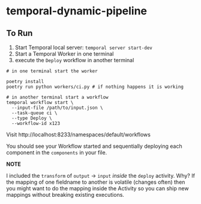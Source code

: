 # temporal-dynamic-pipeline

## To Run

1. Start Temporal local server: `temporal server start-dev`
2. Start a Temporal Worker in one terminal
3. execute the `Deploy` workflow in another terminal

```shell
# in one terminal start the worker

poetry install
poetry run python workers/ci.py # if nothing happens it is working
```

```shell
# in another terminal start a workflow
temporal workflow start \
  --input-file /path/to/input.json \
  --task-queue ci \
  --type Deploy \
  --workflow-id x123 
```

Visit http://localhost:8233/namespaces/default/workflows

You should see your Workflow started and sequentially deploying each
component in the `components` in your file.

**NOTE**

I included the `transform` of `output` -> `input` _inside_ the 
`deploy` activity. Why? If the mapping of one fieldname to another
is volatile (changes often) then you might want to do the mapping 
inside the Activity so you can ship new mappings without breaking existing
executions.
